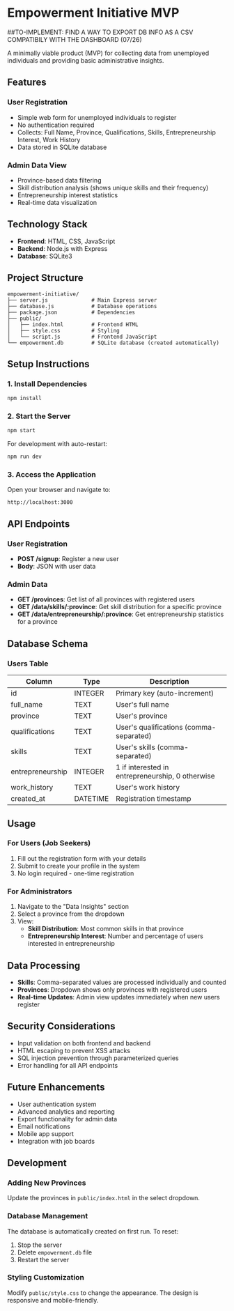 # Empowerment Initiative MVP

##TO-IMPLEMENT: FIND A WAY TO EXPORT DB INFO AS A CSV COMPATIBILY WITH THE DASHBOARD (07/26)

A minimally viable product (MVP) for collecting data from unemployed individuals and providing basic administrative insights.

## Features

### User Registration
- Simple web form for unemployed individuals to register
- No authentication required
- Collects: Full Name, Province, Qualifications, Skills, Entrepreneurship Interest, Work History
- Data stored in SQLite database

### Admin Data View
- Province-based data filtering
- Skill distribution analysis (shows unique skills and their frequency)
- Entrepreneurship interest statistics
- Real-time data visualization

## Technology Stack

- **Frontend**: HTML, CSS, JavaScript
- **Backend**: Node.js with Express
- **Database**: SQLite3

## Project Structure

```
empowerment-initiative/
├── server.js              # Main Express server
├── database.js            # Database operations
├── package.json           # Dependencies
├── public/
│   ├── index.html         # Frontend HTML
│   ├── style.css          # Styling
│   └── script.js          # Frontend JavaScript
└── empowerment.db         # SQLite database (created automatically)
```

## Setup Instructions

### 1. Install Dependencies
```bash
npm install
```

### 2. Start the Server
```bash
npm start
```

For development with auto-restart:
```bash
npm run dev
```

### 3. Access the Application
Open your browser and navigate to:
```
http://localhost:3000
```

## API Endpoints

### User Registration
- **POST /signup**: Register a new user
- **Body**: JSON with user data

### Admin Data
- **GET /provinces**: Get list of all provinces with registered users
- **GET /data/skills/:province**: Get skill distribution for a specific province
- **GET /data/entrepreneurship/:province**: Get entrepreneurship statistics for a province

## Database Schema

### Users Table
| Column | Type | Description |
|--------|------|-------------|
| id | INTEGER | Primary key (auto-increment) |
| full_name | TEXT | User's full name |
| province | TEXT | User's province |
| qualifications | TEXT | User's qualifications (comma-separated) |
| skills | TEXT | User's skills (comma-separated) |
| entrepreneurship | INTEGER | 1 if interested in entrepreneurship, 0 otherwise |
| work_history | TEXT | User's work history |
| created_at | DATETIME | Registration timestamp |

## Usage

### For Users (Job Seekers)
1. Fill out the registration form with your details
2. Submit to create your profile in the system
3. No login required - one-time registration

### For Administrators
1. Navigate to the "Data Insights" section
2. Select a province from the dropdown
3. View:
   - **Skill Distribution**: Most common skills in that province
   - **Entrepreneurship Interest**: Number and percentage of users interested in entrepreneurship

## Data Processing

- **Skills**: Comma-separated values are processed individually and counted
- **Provinces**: Dropdown shows only provinces with registered users
- **Real-time Updates**: Admin view updates immediately when new users register

## Security Considerations

- Input validation on both frontend and backend
- HTML escaping to prevent XSS attacks
- SQL injection prevention through parameterized queries
- Error handling for all API endpoints

## Future Enhancements

- User authentication system
- Advanced analytics and reporting
- Export functionality for admin data
- Email notifications
- Mobile app support
- Integration with job boards

## Development

### Adding New Provinces
Update the provinces in `public/index.html` in the select dropdown.

### Database Management
The database is automatically created on first run. To reset:
1. Stop the server
2. Delete `empowerment.db` file
3. Restart the server

### Styling Customization
Modify `public/style.css` to change the appearance. The design is responsive and mobile-friendly.
